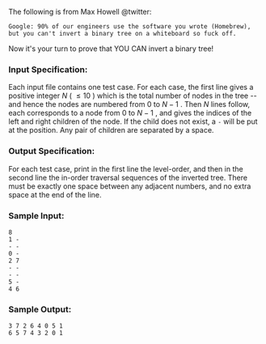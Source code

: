 <!-- Title
Invert a Binary Tree (25)
-->
The following is from Max Howell @twitter:

```
Google: 90% of our engineers use the software you wrote (Homebrew), but you can't invert a binary tree on a whiteboard so fuck off.
```

Now it's your turn to prove that YOU CAN invert a binary tree!

### Input Specification:

Each input file contains one test case. For each case, the first line gives a
positive integer $N$ ( $\le 10$ ) which is the total number of nodes in the
tree -- and hence the nodes are numbered from 0 to $N-1$ . Then $N$ lines
follow, each corresponds to a node from 0 to $N-1$ , and gives the indices of
the left and right children of the node. If the child does not exist, a `-`
will be put at the position. Any pair of children are separated by a space.

### Output Specification:

For each test case, print in the first line the level-order, and then in the
second line the in-order traversal sequences of the inverted tree. There must
be exactly one space between any adjacent numbers, and no extra space at the
end of the line.

### Sample Input:

```
8
1 -
- -
0 -
2 7
- -
- -
5 -
4 6
```

### Sample Output:

```
3 7 2 6 4 0 5 1
6 5 7 4 3 2 0 1
```
